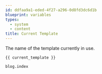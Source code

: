 ```yaml
---
id: ddfaa9a1-eded-4f27-a296-0d8fd3dc6d1b
blueprint: variables
types:
  - system
  - content
title: Current Template
---
```

The name of the template currently in use.

```
{{ current_template }}
```

```html
blog.index
```
